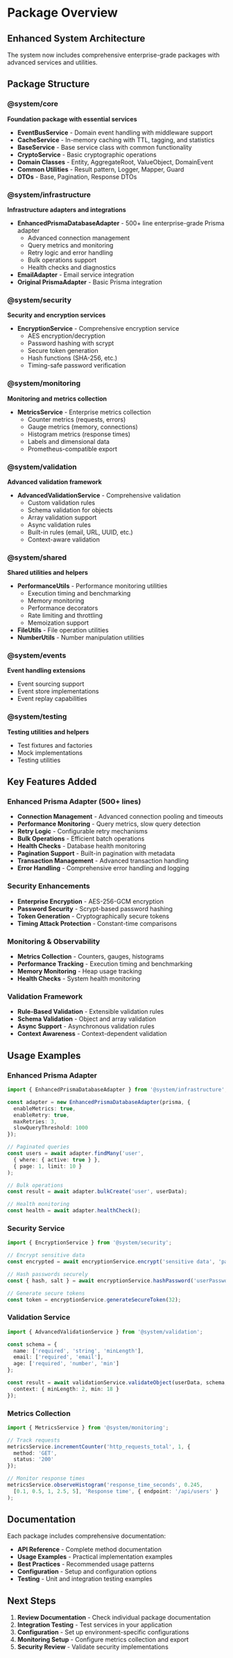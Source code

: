 # Package Overview

## Enhanced System Architecture

The system now includes comprehensive enterprise-grade packages with advanced services and utilities.

## Package Structure

### @system/core
**Foundation package with essential services**
- **EventBusService** - Domain event handling with middleware support
- **CacheService** - In-memory caching with TTL, tagging, and statistics
- **BaseService** - Base service class with common functionality
- **CryptoService** - Basic cryptographic operations
- **Domain Classes** - Entity, AggregateRoot, ValueObject, DomainEvent
- **Common Utilities** - Result pattern, Logger, Mapper, Guard
- **DTOs** - Base, Pagination, Response DTOs

### @system/infrastructure
**Infrastructure adapters and integrations**
- **EnhancedPrismaDatabaseAdapter** - 500+ line enterprise-grade Prisma adapter
  - Advanced connection management
  - Query metrics and monitoring
  - Retry logic and error handling
  - Bulk operations support
  - Health checks and diagnostics
- **EmailAdapter** - Email service integration
- **Original PrismaAdapter** - Basic Prisma integration

### @system/security
**Security and encryption services**
- **EncryptionService** - Comprehensive encryption service
  - AES encryption/decryption
  - Password hashing with scrypt
  - Secure token generation
  - Hash functions (SHA-256, etc.)
  - Timing-safe password verification

### @system/monitoring
**Monitoring and metrics collection**
- **MetricsService** - Enterprise metrics collection
  - Counter metrics (requests, errors)
  - Gauge metrics (memory, connections)
  - Histogram metrics (response times)
  - Labels and dimensional data
  - Prometheus-compatible export

### @system/validation
**Advanced validation framework**
- **AdvancedValidationService** - Comprehensive validation
  - Custom validation rules
  - Schema validation for objects
  - Array validation support
  - Async validation rules
  - Built-in rules (email, URL, UUID, etc.)
  - Context-aware validation

### @system/shared
**Shared utilities and helpers**
- **PerformanceUtils** - Performance monitoring utilities
  - Execution timing and benchmarking
  - Memory monitoring
  - Performance decorators
  - Rate limiting and throttling
  - Memoization support
- **FileUtils** - File operation utilities
- **NumberUtils** - Number manipulation utilities

### @system/events
**Event handling extensions**
- Event sourcing support
- Event store implementations
- Event replay capabilities

### @system/testing
**Testing utilities and helpers**
- Test fixtures and factories
- Mock implementations
- Testing utilities

## Key Features Added

### Enhanced Prisma Adapter (500+ lines)
- **Connection Management** - Advanced connection pooling and timeouts
- **Performance Monitoring** - Query metrics, slow query detection
- **Retry Logic** - Configurable retry mechanisms
- **Bulk Operations** - Efficient batch operations
- **Health Checks** - Database health monitoring
- **Pagination Support** - Built-in pagination with metadata
- **Transaction Management** - Advanced transaction handling
- **Error Handling** - Comprehensive error handling and logging

### Security Enhancements
- **Enterprise Encryption** - AES-256-GCM encryption
- **Password Security** - Scrypt-based password hashing
- **Token Generation** - Cryptographically secure tokens
- **Timing Attack Protection** - Constant-time comparisons

### Monitoring & Observability
- **Metrics Collection** - Counters, gauges, histograms
- **Performance Tracking** - Execution timing and benchmarking
- **Memory Monitoring** - Heap usage tracking
- **Health Checks** - System health monitoring

### Validation Framework
- **Rule-Based Validation** - Extensible validation rules
- **Schema Validation** - Object and array validation
- **Async Support** - Asynchronous validation rules
- **Context Awareness** - Context-dependent validation

## Usage Examples

### Enhanced Prisma Adapter
```typescript
import { EnhancedPrismaDatabaseAdapter } from '@system/infrastructure';

const adapter = new EnhancedPrismaDatabaseAdapter(prisma, {
  enableMetrics: true,
  enableRetry: true,
  maxRetries: 3,
  slowQueryThreshold: 1000
});

// Paginated queries
const users = await adapter.findMany('user', 
  { where: { active: true } },
  { page: 1, limit: 10 }
);

// Bulk operations
const result = await adapter.bulkCreate('user', userData);

// Health monitoring
const health = await adapter.healthCheck();
```

### Security Service
```typescript
import { EncryptionService } from '@system/security';

// Encrypt sensitive data
const encrypted = await encryptionService.encrypt('sensitive data', 'password');

// Hash passwords securely
const { hash, salt } = await encryptionService.hashPassword('userPassword');

// Generate secure tokens
const token = encryptionService.generateSecureToken(32);
```

### Validation Service
```typescript
import { AdvancedValidationService } from '@system/validation';

const schema = {
  name: ['required', 'string', 'minLength'],
  email: ['required', 'email'],
  age: ['required', 'number', 'min']
};

const result = await validationService.validateObject(userData, schema, {
  context: { minLength: 2, min: 18 }
});
```

### Metrics Collection
```typescript
import { MetricsService } from '@system/monitoring';

// Track requests
metricsService.incrementCounter('http_requests_total', 1, {
  method: 'GET',
  status: '200'
});

// Monitor response times
metricsService.observeHistogram('response_time_seconds', 0.245, 
  [0.1, 0.5, 1, 2.5, 5], 'Response time', { endpoint: '/api/users' }
);
```

## Documentation

Each package includes comprehensive documentation:
- **API Reference** - Complete method documentation
- **Usage Examples** - Practical implementation examples
- **Best Practices** - Recommended usage patterns
- **Configuration** - Setup and configuration options
- **Testing** - Unit and integration testing examples

## Next Steps

1. **Review Documentation** - Check individual package documentation
2. **Integration Testing** - Test services in your application
3. **Configuration** - Set up environment-specific configurations
4. **Monitoring Setup** - Configure metrics collection and export
5. **Security Review** - Validate security implementations